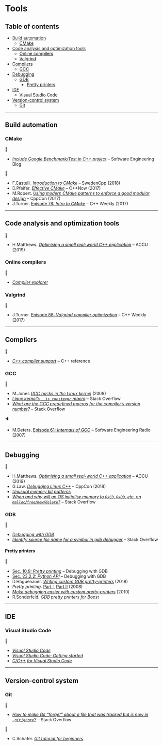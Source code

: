 # Tools <!-- omit in toc -->

## Table of contents <!-- omit in toc -->

- [Build automation](#build-automation)
	- [CMake](#cmake)
- [Code analysis and optimization tools](#code-analysis-and-optimization-tools)
	- [Online compilers](#online-compilers)
	- [Valgrind](#valgrind)
- [Compilers](#compilers)
	- [GCC](#gcc)
- [Debugging](#debugging)
	- [GDB](#gdb)
		- [Pretty printers](#pretty-printers)
- [IDE](#ide)
	- [Visual Studio Code](#visual-studio-code)
- [Version-control system](#version-control-system)
	- [Git](#git)

---

## Build automation

### CMake

:link:

- [*Include Google Benchmark/Test in C++ project*](https://felixmoessbauer.com/blog-reader/include-google-benchmark-test-in-c-project.html) &ndash; Software Engineering Blog

:movie_camera:

- F.Castelli. [*Introduction to CMake*](https://www.youtube.com/watch?v=jt3meXdP-QI) &ndash; SwedenCpp (2018)
- D.Pfeifer. [*Effective CMake*](https://www.youtube.com/watch?v=bsXLMQ6WgIk) &ndash; C++Now (2017)
- M.Ropert. [*Using modern CMake patterns to enforce a good modular design*](https://www.youtube.com/watch?v=eC9-iRN2b04) &ndash; CppCon (2017)
- J.Turner. [Episode 78: *Intro to CMake*](https://www.youtube.com/watch?v=HPMvU64RUTY) &ndash; C++ Weekly (2017)

---

## Code analysis and optimization tools

:movie_camera:

- H.Matthews. [*Optimising a small real-world C++ application*](https://www.youtube.com/watch?v=fDlE93hs_-U) &ndash; ACCU (2019)

### Online compilers

:link:

- [*Compiler explorer*](https://godbolt.org/)

### Valgrind

:movie_camera:

- J.Turner. [Episode 86: *Valgrind compiler optimization*](https://www.youtube.com/watch?v=3l0BQs2ThTo) &ndash; C++ Weekly (2017)

---

## Compilers

:link:

- [*C++ compiler support*](https://en.cppreference.com/w/cpp/compiler_support) &ndash; C++ reference

### GCC

:link:

- M.Jones [*GCC hacks in the Linux kernel*](https://developer.ibm.com/tutorials/l-gcc-hacks/) (2008)
- [*Linux kernel’s `__is_constexpr` macro*](https://stackoverflow.com/questions/49481217/linux-kernels-is-constexpr-macro) &ndash; Stack Overflow
- [*What are the GCC predefined macros for the compiler’s version number?*](https://stackoverflow.com/questions/1936719/what-are-the-gcc-predefined-macros-for-the-compilers-version-number) &ndash; Stack Overflow

:sound:

- M.Deters. [Episode 61: *Internals of GCC*](http://www.se-radio.net/2007/07/episode-61-internals-of-gcc/) &ndash; Software Engineering Radio (2007)

---

## Debugging

:movie_camera:

- H.Matthews. [*Optimising a small real-world C++ application*](https://www.youtube.com/watch?v=fDlE93hs_-U) &ndash; ACCU (2019)
- G.Law. [*Debugging Linux C++*](https://www.youtube.com/watch?v=V1t6faOKjuQ) &ndash; CppCon (2018)
- [*Unusual memory bit patterns*](https://www.softwareverify.com/memory-bit-patterns.php)
- [*When and why will an OS initialise memory to `0xCD`, `0xDD`, etc. on `malloc`/`free`/`new`/`delete`?*](https://stackoverflow.com/questions/370195/when-and-why-will-an-os-initialise-memory-to-0xcd-0xdd-etc-on-malloc-free-new) &ndash; Stack Overflow

### GDB

:link:

- [*Debugging with GDB*](https://sourceware.org/gdb/onlinedocs/gdb/Pretty-Printing.html)
- [*Identify source file name for a symbol in gdb debugger*](https://stackoverflow.com/questions/58826430/identify-source-file-name-for-a-symbol-in-gdb-debugger) &ndash; Stack Overflow

#### Pretty printers

:link:

- [Sec. 10.9: *Pretty printing*](https://sourceware.org/gdb/onlinedocs/gdb/Pretty-Printing.html) &ndash; Debugging with GDB
- [Sec. 23.2.2: *Python API*](https://sourceware.org/gdb/onlinedocs/gdb/Python-API.html) &ndash; Debugging with GDB
- D.Haguenauer. [*Writing custom GDB pretty-printers*](http://www.kurokatta.org/grumble/2018/05/gdb-pretty) (2018)
- *Pretty printing.* [Part I](http://tromey.com/blog/?p=524), [Part II](http://tromey.com/blog/?p=546) (2008)
- [*Make debugging easier with custom pretty-printers*](https://rethinkdb.com/blog/make-debugging-easier-with-custom-pretty-printers) (2010)
- R.Sonderfeld. [*GDB pretty printers for Boost*](https://github.com/ruediger/Boost-Pretty-Printer)

---

## IDE

### Visual Studio Code

:link:

- [*Visual Studio Code*](https://code.visualstudio.com/)
- [*Visual Studio Code: Getting started*](https://code.visualstudio.com/docs)
- [*C/C++ for Visual Studio Code*](https://code.visualstudio.com/docs/languages/cpp)

---

## Version-control system

### Git

:link:

- [*How to make Git “forget” about a file that was tracked but is now in `.gitignore`?*](https://stackoverflow.com/questions/1274057/how-to-make-git-forget-about-a-file-that-was-tracked-but-is-now-in-gitignore) &ndash; Stack Overflow

:movie_camera:

- C.Schafer. [*Git tutorial for beginners*](https://www.youtube.com/playlist?list=PL-osiE80TeTuRUfjRe54Eea17-YfnOOAx)

